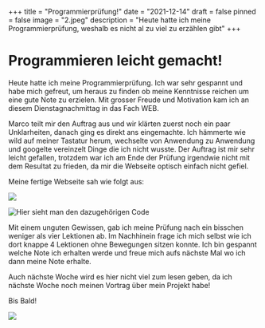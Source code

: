 +++
title = "Programmierprüfung!"
date = "2021-12-14"
draft = false
pinned = false
image = "2.jpeg"
description = "Heute hatte ich meine Programmierprüfung, weshalb es nicht al zu viel zu erzählen gibt"
+++
# Programmieren leicht gemacht!

Heute hatte ich meine Programmierprüfung. Ich war sehr gespannt und habe mich gefreut, um heraus zu finden ob meine Kenntnisse reichen um eine gute Note zu erzielen. Mit grosser Freude und Motivation kam ich an diesem Dienstagnachmittag in das Fach WEB.

Marco teilt mir den Auftrag aus und wir klärten zuerst noch ein paar Unklarheiten, danach ging es direkt ans eingemachte. Ich hämmerte wie wild auf meiner Tastatur herum, wechselte von Anwendung zu Anwendung und googelte vereinzelt Dinge die ich nicht wusste. Der Auftrag ist mir sehr leicht gefallen, trotzdem war ich am Ende der Prüfung irgendwie nicht mit dem Resultat zu frieden, da mir die Webseite optisch einfach nicht gefiel. 

Meine fertige Webseite sah wie folgt aus:

![](unbenannt.png)

![Hier sieht man den dazugehörigen Code](23.png)

Mit einem unguten Gewissen, gab ich meine Prüfung nach ein bisschen weniger als vier Lektionen ab. Im Nachhinein frage ich mich selbst wie ich dort knappe 4 Lektionen ohne Bewegungen sitzen konnte. Ich bin gespannt welche Note ich erhalten werde und freue mich aufs nächste Mal wo ich dann meine Note erhalte.

Auch nächste Woche wird es hier nicht viel zum lesen geben, da ich nächste Woche noch meinen Vortrag über mein Projekt habe!

Bis Bald!

![](viel-gluck-karte-3.gif)